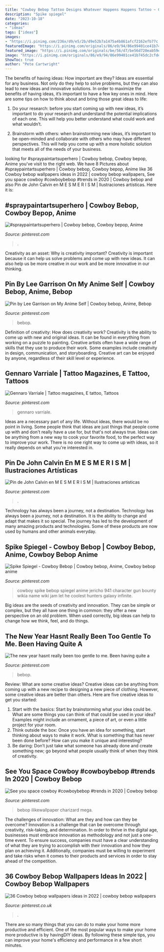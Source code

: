```yaml
---
title: "Cowboy Bebop Tattoo Designs Whatever Happens Happens Tattoo ~ Gennaro Varriale"
description: "Spike spiegel"
date: "2023-10-18"
categories:
- "ideas"
tags: ["ideas"]
images:
- "https://i.pinimg.com/236x/d9/e5/2b/d9e52b7a1475a4b861afcf2162efb77c.jpg"
featuredImage: "https://i.pinimg.com/originals/86/e9/94/86e99401ce41b745dc2cfde1568b58e0.jpg"
featured_image: "https://i.pinimg.com/originals/be/56/d7/be56d720eab59ed78901896566af196c.jpg"
image: "https://i.pinimg.com/originals/86/e9/94/86e99401ce41b745dc2cfde1568b58e0.jpg"
ShowToc: true
author: "Pete Cartwright"
---
```



The benefits of having ideas: How important are they?
Ideas are essential for any business. Not only do they help to solve problems, but they can also lead to new ideas and innovative solutions. In order to maximize the benefits of having ideas, it’s important to have a few key ones in mind. Here are some tips on how to think about and bring those great ideas to life:
1. Do your research: before you start coming up with new ideas, it’s important to do your research and understand the potential implications of each one. This will help you better understand what could work and what wouldn’t.

2. Brainstorm with others: when brainstorming new ideas, it’s important to be open-minded and collaborate with others who may have different perspectives. This will help you come up with a more holistic solution that meets all of the needs of your business.

	

		
looking for #spraypaintartsuperhero | Cowboy bebop, Cowboy bepop, Anime you've visit to the right web. We have 8 Pictures about #spraypaintartsuperhero | Cowboy bebop, Cowboy bepop, Anime like 36 Cowboy bebop wallpapers ideas in 2022 | cowboy bebop wallpapers, See you space cowboy #cowboybebop #trends in 2020 | Cowboy bebop and also Pin de John Calvin en M E S M E R I S M | Ilustraciones artísticas. Here it is:
		
    
## #spraypaintartsuperhero | Cowboy Bebop, Cowboy Bepop, Anime

<img loading=lazy src="https://i.pinimg.com/originals/86/e9/94/86e99401ce41b745dc2cfde1568b58e0.jpg" onerror="this.onerror=null;this.src='https://tse4.mm.bing.net/th?id=OIP.7RJ1e3wMAZ9PntE240JruwHaFh&amp;pid=15.1';" alt="#spraypaintartsuperhero | Cowboy bebop, Cowboy bepop, Anime">

_Source: pinterest.com_

>. 

	

Creativity as an asset: Why is creativity important?
Creativity is important because it can help us solve problems and come up with new ideas. It can also help us be more creative in our work and be more innovative in our thinking.

    
## Pin By Lee Garrison On My Anime Self | Cowboy Bebop, Anime, Bebop

<img loading=lazy src="https://i.pinimg.com/736x/68/10/c2/6810c28debcf44e7705a03b40020126d--anime-bento-cowboy-bebop.jpg" onerror="this.onerror=null;this.src='https://tse2.mm.bing.net/th?id=OIP.iXHGU4JqzXPLWX7I_dfN7wHaFj&amp;pid=15.1';" alt="Pin by Lee Garrison on My Anime Self | Cowboy bebop, Anime, Bebop">

_Source: pinterest.com_

>bebop. 

	

Definition of creativity: How does creativity work?
Creativity is the ability to come up with new and original ideas. It can be found in everything from working on a puzzle to painting. Creative artists often have a wide range of skills that they use to produce their work. Some examples include creativity in design, communication, and storyboarding. Creative art can be enjoyed by anyone, regardless of their skill level or experience.

    
## Gennaro Varriale | Tattoo Magazines, E Tattoo, Tattoos

<img loading=lazy src="https://i.pinimg.com/originals/12/6f/b2/126fb2699a67a53ae7311195ba31d82b.jpg" onerror="this.onerror=null;this.src='https://tse2.mm.bing.net/th?id=OIP.WprRev59sabCi8qTlmHOcQHaLS&amp;pid=15.1';" alt="Gennaro Varriale | Tattoo magazines, E tattoo, Tattoos">

_Source: pinterest.com_

>gennaro varriale. 

	

Ideas are a necessary part of any life. Without ideas, there would be no point in living. Some people think that ideas are just things that people come up with and don't really have a use for, but that's not always true. Ideas can be anything from a new way to cook your favorite food, to the perfect way to improve your work. There is no one right way to come up with ideas, so it really depends on what you're interested in.

    
## Pin De John Calvin En M E S M E R I S M | Ilustraciones Artísticas

<img loading=lazy src="https://i.pinimg.com/474x/7f/05/94/7f0594b34e6c61914a73dc82b6cb26de.jpg" onerror="this.onerror=null;this.src='https://tse2.mm.bing.net/th?id=OIP.kPO9QDLCOEcmvy_m1EVdSwAAAA&amp;pid=15.1';" alt="Pin de John Calvin en M E S M E R I S M | Ilustraciones artísticas">

_Source: pinterest.com_

>. 

	

Technology has always been a journey, not a destination.
Technology has always been a journey, not a destination. It is the ability to change and adapt that makes it so special. The journey has led to the development of many amazing products and technologies. Some of these products are now used by humans and other animals everyday.

    
## Spike Spiegel - Cowboy Bebop | Cowboy Bebop, Anime, Cowboy Bebop Anime

<img loading=lazy src="https://i.pinimg.com/736x/99/50/5f/99505f7c9f0e5b5d21c0e2604d54aa2c--the-cowboy-hot-anime.jpg" onerror="this.onerror=null;this.src='https://tse4.mm.bing.net/th?id=OIP.G48bInS2ysUZyA1cmx-BowEsDI&amp;pid=15.1';" alt="Spike Spiegel - Cowboy Bebop | Cowboy bebop, Anime, Cowboy bebop anime">

_Source: pinterest.com_

>cowboy spike bebop spiegel anime jericho 941 character gun bounty wikia name wiki jam let he coolest hunters galaxy infinite. 

	

Big ideas are the seeds of creativity and innovation. They can be simple or complex, but they all have one thing in common: they offer a new perspective on an old problem. When used correctly, big ideas can help to change how we think, feel, and do things.

    
## The New Year Hasnt Really Been Too Gentle To Me. Been Having Quite A

<img loading=lazy src="https://i.pinimg.com/originals/be/56/d7/be56d720eab59ed78901896566af196c.jpg" onerror="this.onerror=null;this.src='https://tse4.mm.bing.net/th?id=OIP.h3VgfQ5H179H9lIA6KI5VAHaFj&amp;pid=15.1';" alt="The new year hasnt really been too gentle to me. Been having quite a">

_Source: pinterest.com_

>bebop. 

	

Review: What are some creative ideas?
Creative ideas can be anything from coming up with a new recipe to designing a new piece of clothing. However, some creative ideas are better than others. Here are five creative ideas to get you started: 
1. Start with the basics: Start by brainstorming what your idea could be. What are some things you can think of that could be used in your idea? Examples might include an ornament, a piece of art, or even a little project for your room. 
2. Think outside the box: Once you have an idea for something, start thinking about ways to make it work. What is something that has never been done before? How can you make it unique and interesting? 
3. Be daring: Don’t just take what someone has already done and create something new; go beyond what people usually think of when they think of creativity.

    
## See You Space Cowboy #cowboybebop #trends In 2020 | Cowboy Bebop

<img loading=lazy src="https://i.pinimg.com/originals/f8/7a/bc/f87abcd6f7f2a839233602b180b43b7d.jpg" onerror="this.onerror=null;this.src='https://tse2.mm.bing.net/th?id=OIP.BetQQPn1BgXMaP7XGhNw5wHaNJ&amp;pid=15.1';" alt="See you space cowboy #cowboybebop #trends in 2020 | Cowboy bebop">

_Source: pinterest.com_

>bebop ilikewallpaper charizard mega. 

	

The challenges of innovation: What are they and how can they be overcome?
Innovation is a challenge that can be overcome through creativity, risk-taking, and determination. In order to thrive in the digital age, businesses must embrace innovation as methodology and not just a one-time event. To ensure success, companies must have a clear understanding of what they are trying to accomplish with their innovation and how they plan on achieving it. Additionally, companies must be willing to experiment and take risks when it comes to their products and services in order to stay ahead of the competition.

    
## 36 Cowboy Bebop Wallpapers Ideas In 2022 | Cowboy Bebop Wallpapers

<img loading=lazy src="https://i.pinimg.com/236x/d9/e5/2b/d9e52b7a1475a4b861afcf2162efb77c.jpg" onerror="this.onerror=null;this.src='https://tse4.mm.bing.net/th?id=OIP.2_oIwZmgcECkFTBAph649gDsDs&amp;pid=15.1';" alt="36 Cowboy bebop wallpapers ideas in 2022 | cowboy bebop wallpapers">

_Source: pinterest.co.uk_

>. 

	

There are so many things that you can do to make your home more productive and efficient. One of the most popular ways to make your home more productive is by havingDIY ideas. By following these simple tips, you can improve your home's efficiency and performance in a few short minutes.

